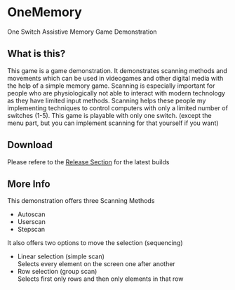 # OneMemory
One Switch Assistive Memory Game Demonstration

## What is this?
This game is a game demonstration. 
It demonstrates scanning methods and movements which can be used in videogames and other digital media with the help of a simple memory game. Scanning is especially important for people who are physiologically not able to interact with modern technology as they have limited input methods. Scanning helps these people my implementing techniques to control computers with only a limited number of switches (1-5). This game is playable with only one switch. (except the menu part, but you can implement scanning for that yourself if you want)

## Download

Please refere to the [Release Section](https://github.com/gafert/OneMemory/releases/) for the latest builds

## More Info
This demonstration offers three Scanning Methods
* Autoscan
* Userscan
* Stepscan

It also offers two options to move the selection (sequencing)
* Linear selection (simple scan)  
Selects every element on the screen one after another
* Row selection (group scan)  
Selects first only rows and then only elements in that row
   

